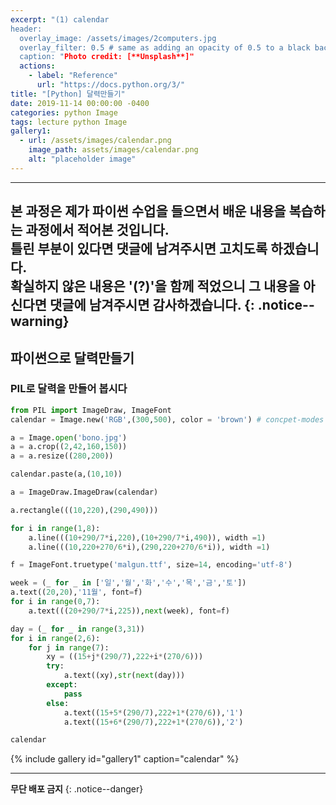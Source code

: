 ```yaml
---
excerpt: "(1) calendar 
header:
  overlay_image: /assets/images/2computers.jpg
  overlay_filter: 0.5 # same as adding an opacity of 0.5 to a black background
  caption: "Photo credit: [**Unsplash**]"
  actions:
    - label: "Reference"
      url: "https://docs.python.org/3/"
title: "[Python] 달력만들기"
date: 2019-11-14 00:00:00 -0400
categories: python Image
tags: lecture python Image
gallery1:
  - url: /assets/images/calendar.png
    image_path: assets/images/calendar.png
    alt: "placeholder image" 
---
```


---
**본 과정은 제가 파이썬 수업을 들으면서 배운 내용을 복습하는 과정에서 적어본 것입니다.<br> 틀린 부분이 있다면 댓글에 남겨주시면 고치도록 하겠습니다.<br> 확실하지 않은 내용은 '(?)'을 함께 적었으니 그 내용을 아신다면 댓글에 남겨주시면 감사하겠습니다.** 
{: .notice--warning}
--- 


## 파이썬으로 달력만들기

### PIL로 달력을 만들어 봅시다


```python
from PIL import ImageDraw, ImageFont
calendar = Image.new('RGB',(300,500), color = 'brown') # concpet-modes 

a = Image.open('bono.jpg')
a = a.crop((2,42,160,150))
a = a.resize((280,200))

calendar.paste(a,(10,10))

a = ImageDraw.ImageDraw(calendar)

a.rectangle(((10,220),(290,490)))

for i in range(1,8):
    a.line(((10+290/7*i,220),(10+290/7*i,490)), width =1)
    a.line(((10,220+270/6*i),(290,220+270/6*i)), width =1)

f = ImageFont.truetype('malgun.ttf', size=14, encoding='utf-8')

week = (_ for _ in ['일','월','화','수','목','금','토'])
a.text((20,20),'11월', font=f)
for i in range(0,7):
    a.text(((20+290/7*i,225)),next(week), font=f)

day = (_ for _ in range(3,31))
for i in range(2,6):
    for j in range(7):
        xy = ((15+j*(290/7),222+i*(270/6)))
        try:
            a.text((xy),str(next(day)))    
        except:
            pass
        else:
            a.text((15+5*(290/7),222+1*(270/6)),'1')
            a.text((15+6*(290/7),222+1*(270/6)),'2')

calendar
```
{% include gallery id="gallery1" caption="calendar" %}



---
**무단 배포 금지** 
{: .notice--danger}
